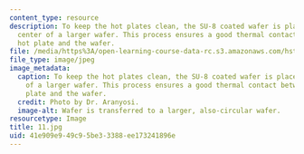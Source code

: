 ```yaml
---
content_type: resource
description: To keep the hot plates clean, the SU-8 coated wafer is placed in the
  center of a larger wafer. This process ensures a good thermal contact between the
  hot plate and the wafer.
file: /media/https%3A/open-learning-course-data-rc.s3.amazonaws.com/hst-410j-projects-in-microscale-engineering-for-the-life-sciences-spring-2007/41e909e949c95be33388ee173241896e_11.jpg
file_type: image/jpeg
image_metadata:
  caption: To keep the hot plates clean, the SU-8 coated wafer is placed in the center
    of a larger wafer. This process ensures a good thermal contact between the hot
    plate and the wafer.
  credit: Photo by Dr. Aranyosi.
  image-alt: Wafer is transferred to a larger, also-circular wafer.
resourcetype: Image
title: 11.jpg
uid: 41e909e9-49c9-5be3-3388-ee173241896e
---
```

